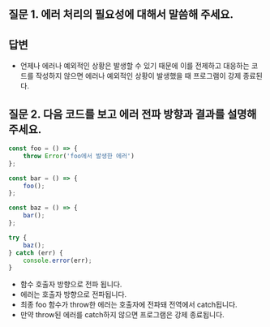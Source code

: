 ## 질문 1. 에러 처리의 필요성에 대해서 말씀해 주세요.

## 답변

- 언제나 에러나 예외적인 상황은 발생할 수 있기 때문에 이를 전제하고 대응하는 코드를 작성하지 않으면 에러나 예외적인 상황이 발생했을 때 프로그램이 강제 종료된다.

## 질문 2. 다음 코드를 보고 에러 전파 방향과 결과를 설명해주세요.

```js
const foo = () => {
    throw Error('foo에서 발생한 에러')
};

const bar = () => {
    foo();
};

const baz = () => {
    bar();
};

try {
    baz();
} catch (err) {
    console.error(err);
} 
```

- 함수 호출자 방향으로 전파 됩니다.
- 에러는 호출자 방향으로 전파됩니다.
- 최종 foo 함수가 throw한 에러는 호출자에 전파돼 전역에서 catch됩니다.
- 만약 throw된 에러를 catch하지 않으면 프로그램은 강제 종료됩니다.

